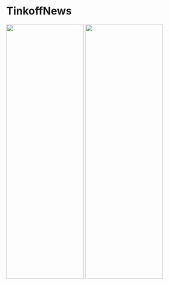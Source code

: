 # TinkoffNews
<img src="https://user-images.githubusercontent.com/26670293/57987047-008d2580-7a85-11e9-93e4-11571052bc75.jpg" width="207px" height="680px">   <img src="https://user-images.githubusercontent.com/26670293/57987054-17337c80-7a85-11e9-89e6-6b4ccaca720b.jpg" width="207px" height="680px">  
